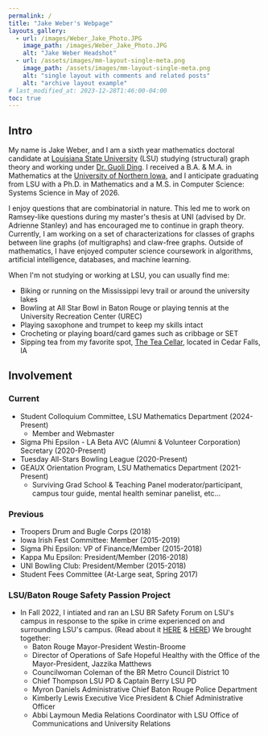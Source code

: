 ```yaml
---
permalink: /
title: "Jake Weber's Webpage"
layouts_gallery:
  - url: /images/Weber_Jake_Photo.JPG
    image_path: /images/Weber_Jake_Photo.JPG
    alt: "Jake Weber Headshot"
  - url: /assets/images/mm-layout-single-meta.png
    image_path: /assets/images/mm-layout-single-meta.png
    alt: "single layout with comments and related posts"
    alt: "archive layout example"
# last_modified_at: 2023-12-28T1:46:00-04:00
toc: true
---
```


## Intro
My name is Jake Weber, and I am a sixth year mathematics doctoral candidate at [Louisiana State University](https://www.lsu.edu) (LSU) studying (structural) graph theory and working under [Dr. Guoli Ding](https://www.math.lsu.edu/~ding/). I received a B.A. & M.A. in Mathematics at the [University of Northern Iowa](https://uni.edu), and I anticipate graduating from LSU with a Ph.D. in Mathematics and a M.S. in Computer Science: Systems Science  in May of 2026.

I enjoy questions that are combinatorial in nature. This led me to work on Ramsey-like questions during my master's thesis at UNI (advised by Dr. Adrienne Stanley) and has encouraged me to continue in graph theory. Currently, I am working on a set of characterizations for classes of graphs between line graphs (of multigraphs) and claw-free graphs. Outside of mathematics, I have enjoyed computer science coursework in algorithms, artificial intelligence, databases, and machine learning.

When I'm not studying or working at LSU, you can usually find me:
- Biking or running on the Mississippi levy trail or around the university lakes
- Bowling at All Star Bowl in Baton Rouge or playing tennis at the University Recreation Center (UREC)
- Playing saxophone and trumpet to keep my skills intact
- Crocheting or playing board/card games such as cribbage or SET
- Sipping tea from my favorite spot, [The Tea Cellar](https://teacellartea.com), located in Cedar Falls, IA 

## Involvement 

### Current

- Student Colloquium Committee, LSU Mathematics Department (2024-Present) 
  - Member and Webmaster
- Sigma Phi Epsilon - LA Beta AVC (Alumni & Volunteer Corporation) Secretary (2020-Present)
- Tuesday All-Stars Bowling League (2020-Present)
- GEAUX Orientation Program, LSU Mathematics Department (2021-Present)
  - Surviving Grad School & Teaching Panel moderator/participant, campus tour guide, mental health seminar panelist, etc...

### Previous

- Troopers Drum and Bugle Corps (2018)
- Iowa Irish Fest Committee: Member (2015-2019)
- Sigma Phi Epsilon: VP of Finance/Member (2015-2018)
- Kappa Mu Epsilon: President/Member (2016-2018)
- UNI Bowling Club: President/Member (2015-2018)
- Student Fees Committee (At-Large seat, Spring 2017)

### LSU/Baton Rouge Safety Passion Project
- In Fall 2022, I intiated and ran an LSU BR Safety Forum on LSU's campus in response to the spike in crime experienced on and surrounding LSU's campus. (Read about it [HERE](https://www.lsureveille.com/news/lsu-student-hosts-forum-to-address-safety-concerns-within-the-baton-rouge-community/article_0d964192-6516-11ed-8788-c3327744c082.html) & [HERE](https://www.theadvocate.com/baton_rouge/news/education/lsu-campus-security-more-lights-cameras/article_b5db236a-6514-11ed-8abc-d791e8db948f.html)) We brought together: 
  - Baton Rouge Mayor-President Westin-Broome
  - Director of Operations of Safe Hopeful Healthy with the Office of the Mayor-President, Jazzika Matthews
  - Councilwoman Coleman of the BR Metro Council District 10
  -  Chief Thompson LSU PD & Captain Berry LSU PD
  - Myron Daniels Administrative Chief Baton Rouge Police Department
  -  Kimberly Lewis Executive Vice President & Chief Administrative Officer
  - Abbi Laymoun Media Relations Coordinator with LSU Office of Communications and University Relations